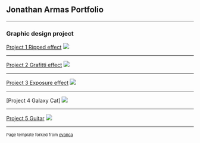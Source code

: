 ## Jonathan Armas Portfolio

---

### Graphic design project 

[Project 1 Ripped effect](/sample_page)
<img src="images/b2lms_W_vo0.png?raw=true"/>

---
[Project 2 Grafitti effect](/pdf/sample_presentation.pdf)
<img src="images/Fitti.png?raw=true"/>

---
[Project 3 Exposure effect](http://example.com/)
<img src="images/Q64WE8Xo9bs.png?raw=true"/>

---
[Project 4 Galaxy Cat]
<img src="images/Galaxycat.png?raw=true"/>

---
[Project 5 Guitar](/pdf/https://docs.google.com/presentation/d/1imndRfRc2yKfcLU46FLch_mUD61QbyiS86Nt74YFKqw/edit?usp=sharing)
<img src="images/Cool.png?raw=true"/>

---
<p style="font-size:11px">Page template forked from <a href="https://github.com/evanca/quick-portfolio">evanca</a></p>
<!-- Remove above link if you don't want to attibute -->
